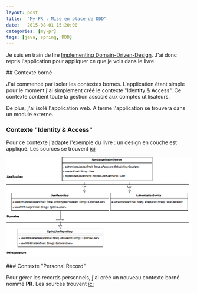 ```yaml
---
layout: post
title:  "My-PR : Mise en place de DDD"
date:   2015-08-01 15:20:00
categories: [my-pr]
tags: [java, spring, DDD]
---
```


Je suis en train de lire [Implementing Domain-Driven-Design](https://vaughnvernon.co/?page_id=168). J'ai donc repris l'application pour appliquer ce que je vois dans le livre.


## Contexte borné

J'ai commencé par isoler les contextes bornés. L'application étant simple pour le moment j'ai simplement créé le contexte "Identity & Access".
Ce contexte contient toute la gestion associé aux comptes utilisateurs.

De plus, j'ai isolé l'application web. A terme l'application se trouvera dans un module externe.

### Contexte "Identity & Access"

Pour ce contexte j'adapte l'exemple du livre : un design en couche est appliqué. Les sources se trouvent [ici](https://github.com/jgiovaresco/my-pr/tree/step4) 

![Schéma](/images/posts/my-pr_identityaccess.png)

### Contexte "Personal Record"

Pour gérer les records personnels, j'ai créé un nouveau contexte borné nommé **PR**. Les sources trouvent [ici](https://github.com/jgiovaresco/my-pr/tree/step5) 

